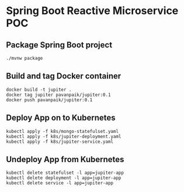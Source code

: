 # Spring Boot Reactive Microservice POC

## Package Spring Boot project
```
./mvnw package
```

## Build and tag Docker container
```
docker build -t jupiter .
docker tag jupiter pavanpaik/jupiter:0.1
docker push pavanpaik/jupiter:0.1
```

## Deploy App on to Kubernetes
```
kubectl apply -f k8s/mongo-statefulset.yaml
kubectl apply -f k8s/jupiter-deployment.yaml
kubectl apply -f k8s/jupiter-service.yaml
```

## Undeploy App from Kubernetes
```
kubectl delete statefulset -l app=jupiter-app
kubectl delete deployment -l app=jupiter-app
kubectl delete service -l app=jupiter-app
```
